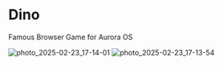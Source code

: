 # Dino
Famous Browser Game for Aurora OS

![photo_2025-02-23_17-14-01](https://github.com/user-attachments/assets/5acc4e61-5c65-436e-b74d-741b8f524adb)
![photo_2025-02-23_17-13-54](https://github.com/user-attachments/assets/6e93e2ae-bef2-4cd5-8024-c6eec95a2edb)



